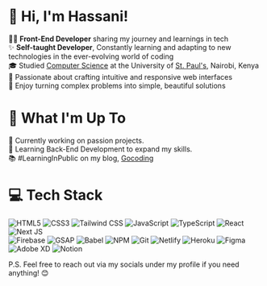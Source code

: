 # 👋 Hi, I'm Hassani!

👨‍💻 **Front-End Developer** sharing my journey and learnings in tech <br/>
✨ **Self-taught Developer**, Constantly learning and adapting to new technologies in the ever-evolving world of coding <br/>
🎓 Studied [Computer Science](https://www.britannica.com/science/computer-science) at the University of [St. Paul's](https://www.spu.ac.ke/), Nairobi, Kenya <br/>
🎨 Passionate about crafting intuitive and responsive web interfaces <br/>
🌟 Enjoy turning complex problems into simple, beautiful solutions <br/>

# 🚀 What I'm Up To

🌱 Currently working on passion projects. <br/>
🔧 Learning Back-End Development to expand my skills. <br>
📚 #LearningInPublic on my blog, [Gocoding](https://hashnode.com/@Hassani)

# 💻 Tech Stack

![HTML5](https://img.shields.io/badge/html5-%23E34F26.svg?style=for-the-badge&logo=html5&logoColor=white)
![CSS3](https://img.shields.io/badge/css3-%231572B6.svg?style=for-the-badge&logo=css3&logoColor=white)
![Tailwind CSS](https://img.shields.io/badge/Tailwind_CSS-%2338B2E2.svg?style=for-the-badge&logo=tailwindcss&logoColor=white)
![JavaScript](https://img.shields.io/badge/javascript-%23323330.svg?style=for-the-badge&logo=javascript&logoColor=%23F7DF1E)
![TypeScript](https://img.shields.io/badge/typescript-%23007ACC.svg?style=for-the-badge&logo=typescript&logoColor=white)
![React](https://img.shields.io/badge/react-%2320232a.svg?style=for-the-badge&logo=react&logoColor=%2361DAFB)
![Next JS](https://img.shields.io/badge/Next-black?style=for-the-badge&logo=next.js&logoColor=white) </br>
![Firebase](https://img.shields.io/badge/firebase-a08021?style=for-the-badge&logo=firebase&logoColor=ffcd34)
![GSAP](https://img.shields.io/badge/GSAP-%2388CE02.svg?style=for-the-badge&logo=greensock&logoColor=white)
![Babel](https://img.shields.io/badge/Babel-%23F9DC3E.svg?style=for-the-badge&logo=babel&logoColor=black)
![NPM](https://img.shields.io/badge/NPM-%23CB3837.svg?style=for-the-badge&logo=npm&logoColor=white)
![Git](https://img.shields.io/badge/Git-%23F05032.svg?style=for-the-badge&logo=git&logoColor=white)
![Netlify](https://img.shields.io/badge/netlify-%23000000.svg?style=for-the-badge&logo=netlify&logoColor=#00C7B7)
![Heroku](https://img.shields.io/badge/heroku-%23430098.svg?style=for-the-badge&logo=heroku&logoColor=white)
![Figma](https://img.shields.io/badge/figma-%23F24E1E.svg?style=for-the-badge&logo=figma&logoColor=white) </br>
![Adobe XD](https://img.shields.io/badge/Adobe%20XD-470137?style=for-the-badge&logo=Adobe%20XD&logoColor=#FF61F6)
![Notion](https://img.shields.io/badge/Notion-%23000000.svg?style=for-the-badge&logo=notion&logoColor=white)


P.S. Feel free to reach out via my socials under my profile if you need anything! 😊

<!-- Proudly created with GPRM ( https://gprm.itsvg.in ) -->
